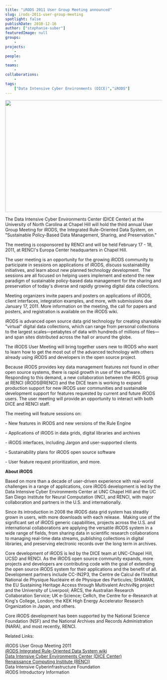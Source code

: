 ```yaml
---
title: "iRODS 2011 User Group Meeting announced"
slug: irods-2011-user-group-meeting
spotlight: false
publishDate: 2010-12-16
author: ["stephanie-suber"]
featuredImage: null
groups:
    - 
projects:
    - 
people:
    - 
teams: 
    - 
collaborations:
    - 
tags:
    ["Data Intensive Cyber Environments (DICE)","iRODS"]
---
```

<p><a href="https://www.renci.org/wp-content/uploads/2010/12/irods-story-img.jpg"><img class="alignright size-full wp-image-6572" title="Data Intensive Cyber Environments Center (DICE Center) at the University of North Carolina at Chapel Hill" src="https://www.renci.org/wp-content/uploads/2010/12/irods-story-img.jpg" alt="" width="630" height="360" /></a></p>

<p>The Data Intensive Cyber Environments Center (DICE Center) at the University of North Carolina at Chapel Hill will hold the third annual User Group Meeting for iRODS, the Integrated Rule-Oriented Data System, on "Sustainable Policy-Based Data Management, Sharing, and Preservation."</p>

<p>The meeting is cosponsored by RENCI and will be held February 17 - 18, 2011, at RENCI's Europa Center headquarters in Chapel Hill.</p>

<p>The user meeting is an opportunity for the growing iRODS community to participate in sessions on applications of iRODS, discuss sustainability initiatives, and learn about new planned technology development.  The sessions are all focused on helping users implement and extend the new paradigm of sustainable policy-based data management for the sharing and preservation of today's diverse and rapidly growing digital data collections.</p>

<p>Meeting organizers invite papers and posters on applications of iRODS, client interfaces, integration examples, and more, with submissions due January 17, 2011. More information on the meeting, the call for papers and posters, and registration is available on the iRODS wiki.</p>

<p>iRODS is advanced open source data grid technology for creating shareable "virtual" digital data collections, which can range from personal collections to the largest scales—petabytes of data with hundreds of millions of files—and span sites distributed across the hall or around the globe.</p>

<p>The iRODS User Meeting will bring together users new to iRODS who want to learn how to get the most out of the advanced technology with others already using iRODS and developers in the open source project.</p>

<p>Because iRODS provides key data management features not found in other open source systems, there is rapid growth in use of the software. Responding to this demand, a new collaboration between the iRODS group at RENCI (iRODS@RENCI) and the DICE team is working to expand production support for new iRODS user communities and sustainable development support for features requested by current and future iRODS users. The user meeting will provide an opportunity to interact with both DICE and RENCI staff.</p>

<p>The meeting will feature sessions on:</p>

<p>- New features in iRODS and new versions of the Rule Engine</p>

<p>- Applications of iRODS in data grids, digital libraries and archives</p>

<p>- iRODS interfaces, including Jargon and user-supported clients</p>

<p>- Sustainability plans for iRODS open source software</p>

<p>- User feature request prioritization, and more.</p>

<p><strong>About iRODS</strong></p>

<p>Based on more than a decade of user-driven experience with real-world challenges in a range of applications, core iRODS development is led by the Data Intensive Cyber Environments Center at UNC Chapel Hill and the UC San Diego Institute for Neural Computation (INC), and RENCI, with major collaboration and partners in the U.S. and internationally.</p>

<p>Since its introduction in 2008 the iRODS data grid system has steadily grown in users, with more downloads with each release.  Making use of the significant set of iRODS generic capabilities, projects across the U.S. and international collaborations are applying the versatile iRODS system in a wide range of fields, from sharing data in scientific research collaborations to managing real-time data streams, publishing collections in digital libraries, and preserving electronic records over the long term in archives.</p>

<p>Core development of iRODS is led by the DICE team at UNC-Chapel Hill, UCSD and RENCI. As the iRODS open source community expands, more projects and developers are contributing code with the goal of extending the open source iRODS system for their applications and the benefit of all. Development partners include CC-IN2P3, the Centre de Calcul de l'Institut National de Physique Nucléaire et de Physique des Particules; SHAMAN, the EU Sustaining Heritage Access through Multivalent ArchiviNg project and the University of Liverpool; ARCS, the Australian Research Collaboration Service; UK e-Science; CeRch, the Centre for e-Research at King's College, London; the KEK High Energy Accelerator Research Organization in Japan, and others.</p>

<p>Core iRODS development has been supported by the National Science Foundation (NSF) and the National Archives and Records Administration (NARA), and most recently, RENCI.</p>

<p>Related Links:</p>

<p>iRODS User Group Meeting 2011 <br />
 <a href="https://www.irods.org" target="_blank">iRODS Integrated Rule-Oriented Data System wiki </a><br />
 <a href="http://dice.unc.edu" target="_blank">Data Intensive Cyber Environments Center (DICE Center) </a><br />
 <a href="https://www.renci.org">Renaissance Computing Institute (RENCI)</a> <br />
 Data Intensive Cyberinfrastructure Foundation <br />
 iRODS Introductory Information </p>

<p><br class="spacer_" /></p>
